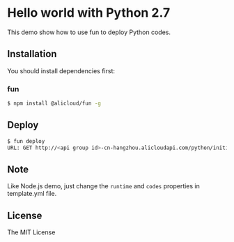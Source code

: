 # Hello world with Python 2.7

This demo show how to use fun to deploy Python codes.

## Installation

You should install dependencies first:

### fun

```sh
$ npm install @alicloud/fun -g
```

## Deploy

```sh
$ fun deploy
URL: GET http://<api group id>-cn-hangzhou.alicloudapi.com/python/initializer => cn-shanghai/initializerdemo/initializer
```

## Note

Like Node.js demo, just change the `runtime` and `codes` properties in template.yml file.

## License

The MIT License
